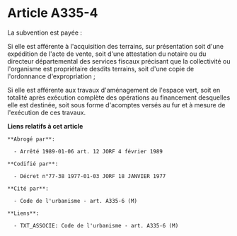 # Article A335-4

La subvention est payée :

Si elle est afférente à l'acquisition des terrains, sur présentation soit d'une expédition de l'acte de vente, soit d'une
attestation du notaire ou du directeur départemental des services fiscaux précisant que la collectivité ou l'organisme est
propriétaire desdits terrains, soit d'une copie de l'ordonnance d'expropriation ;

Si elle est afférente aux travaux d'aménagement de l'espace vert, soit en totalité après exécution complète des opérations au
financement desquelles elle est destinée, soit sous forme d'acomptes versés au fur et à mesure de l'exécution de ces travaux.

**Liens relatifs à cet article**

	**Abrogé par**:

	  - Arrêté 1989-01-06 art. 12 JORF 4 février 1989

	**Codifié par**:

	  - Décret n°77-38 1977-01-03 JORF 18 JANVIER 1977

	**Cité par**:

	  - Code de l'urbanisme - art. A335-6 (M)

	**Liens**:

	  - TXT_ASSOCIE: Code de l'urbanisme - art. A335-6 (M)
